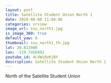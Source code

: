 ```yaml
---
layout: post
title: Satellite Student Union North 1
date: 2020-08-08 11:04:06
categories: vrview
image_url: ssu_north1.jpg
is_image_360: true
default_yaw: 0
thumbnail: ssu_north1_th.jpg
lat: 36.813988
lon: -119.7456992
youtube_id: 4LVWi0zKjBY
description: Satellite Student Union North 1
---
```

North of the Satellite Student Union
